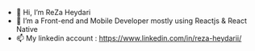 - 👋 Hi, I’m ReZa Heydari
- 👀 I’m a Front-end and Mobile Developer mostly using Reactjs & React Native
- 📫 My linkedin account : https://www.linkedin.com/in/reza-heydarii/

<!---
RezaHeydarii/RezaHeydarii is a ✨ special ✨ repository because its `README.md` (this file) appears on your GitHub profile.
You can click the Preview link to take a look at your changes.
--->
